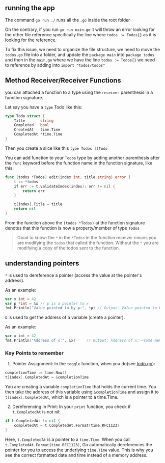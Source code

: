 ## running the app
The command `go run ./` runs all the `.go` inside the root folder

On the contrary, if you run `go run main.go` it will throw an error looking for the other file reference specifically the line where `todos := Todos{}` as it is looking for the reference.

To fix this issue, we need to organize the file structure, we need to move the `todos.go` file into a folder, and update the `package main` into `package todos` and then in the `main.go` where we have the line `todos := Todos{}` we need to reference by adding into `import "todos/todos"`

## Method Receiver/Receiver Functions
you can attached a function to a type using the `receiver` parenthesis in a function signature.

Let say you have a `type` Todo like this:
```go
type Todo struct {
	Title       string
	Completed   bool
	CreatedAt   time.Time
	CompletedAt *time.Time
}
```

Then you create a slice like this `type Todos []Todo`

You can add function to your `Todos` type by adding another parenthesis after the `func` keyword before the function name in the function signature, like this:
```go
func (todos *Todos) edit(index int, title string) error {
	t := *todos
	if err := t.validateIndex(index); err != nil {
		return err
	}

	t[index].Title = title
	return nil
}
```
From the function above the `(todos *Todos)` at the function signature denotes that this function is now a property/member of type `Todos`
> Good to know: the `*` in the `*Todos` in the function receiver means you are modifying the `todos` that called the function. Without the `*` you are modifying a copy of the todos sent to the function.


## understanding pointers

`*` is used to dereference a pointer (access the value at the pointer's address).

As an example:

```go
var x int = 42
var p *int = &x // p is a pointer to x
fmt.Println("Value pointed to by p:", *p) // Output: Value pointed to by p: 42
```

`&` is used to get the address of a variable (create a pointer).

As an example:

```go
var x int = 42
fmt.Println("Address of x:", &x)     // Output: Address of x: <some memory address>
```

### Key Points to remember

1. Pointer Assignment:
In the `toggle` function, when you do(see [todo.go](/todo.go)):
```go
completionTime := time.Now()
t[index].CompletedAt = &completionTime
```
You are creating a variable `completionTime` that holds the current time. You then take the address of this variable using `&completionTime` and assign it to `t[index].CompletedAt`, which is a pointer to a time.Time.

2. Dereferencing in Print:
In your `print` function, you check if `t.CompletedAt` is not nil:
```go
if t.CompletedAt != nil {
    completedAt = t.CompletedAt.Format(time.RFC1123)
}
```
Here, `t.CompletedAt` is a pointer to a `time.Time`. When you call `t.CompletedAt.Format(time.RFC1123)`, Go automatically dereferences the pointer for you to access the underlying `time.Time` value. This is why you see the correct formatted date and time instead of a memory address.
